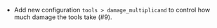 - Add new configuration `tools > damage_multiplicand` to control how much damage the tools take (#9).

